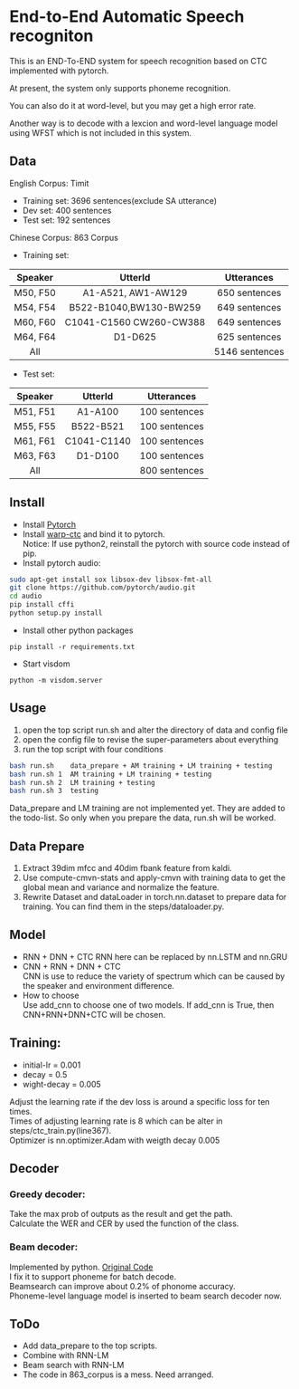 # End-to-End Automatic Speech recogniton
This is an END-To-END system for speech recognition based on CTC implemented with pytorch.  

At present, the system only supports phoneme recognition.  

You can also do it at word-level, but you may get a high error rate.

Another way is to decode with a lexcion and word-level language model using WFST which is not included in this system.

## Data
English Corpus: Timit
- Training set: 3696 sentences(exclude SA utterance)
- Dev set: 400 sentences
- Test set: 192 sentences

Chinese Corpus: 863 Corpus
- Training set:
  
|  Speaker |          UtterId         |   Utterances  |  
|   :-:    |           :-:            |      :-:      |  
| M50, F50 |   A1-A521, AW1-AW129     | 650 sentences |    
| M54, F54 | B522-B1040,BW130-BW259   | 649 sentences |   
| M60, F60 | C1041-C1560  CW260-CW388 | 649 sentences |   
| M64, F64 |         D1-D625          | 625 sentences |  
|   All    |                          |5146 sentences |   

- Test set:  

|  Speaker |   UtterId   |   Utterances  |  
|   :-:    |     :-:     |      :-:      |
| M51, F51 |   A1-A100   | 100 sentences | 
| M55, F55 |  B522-B521  | 100 sentences | 
| M61, F61 | C1041-C1140 | 100 sentences | 
| M63, F63 |   D1-D100   | 100 sentences | 
|   All    |             | 800 sentences |

## Install
- Install [Pytorch](http://pytorch.org/)
- Install [warp-ctc](https://github.com/SeanNaren/warp-ctc) and bind it to pytorch.  
	Notice: If use python2, reinstall the pytorch with source code instead of pip.  
- Install pytorch audio:
```bash 
sudo apt-get install sox libsox-dev libsox-fmt-all
git clone https://github.com/pytorch/audio.git
cd audio
pip install cffi
python setup.py install
```
- Install other python packages
```
pip install -r requirements.txt
```
- Start visdom
```
python -m visdom.server
```

## Usage
1. open the top script run.sh and alter the directory of data and config file
2. open the config file to revise the super-parameters about everything
3. run the top script with four conditions
```bash
bash run.sh    data_prepare + AM training + LM training + testing
bash run.sh 1  AM training + LM training + testing
bash run.sh 2  LM training + testing
bash run.sh 3  testing
```
Data_prepare and LM training are not implemented yet. They are added to the todo-list.
So only when you prepare the data, run.sh will be worked.

## Data Prepare
1. Extract 39dim mfcc and 40dim fbank feature from kaldi. 
2. Use compute-cmvn-stats and apply-cmvn with training data to get the global mean and variance and normalize the feature. 
3. Rewrite Dataset and dataLoader in torch.nn.dataset to prepare data for training. You can find them in the steps/dataloader.py.

## Model
- RNN + DNN + CTC 
    RNN here can be replaced by nn.LSTM and nn.GRU
- CNN + RNN + DNN + CTC  
	CNN is use to reduce the variety of spectrum which can be caused by the speaker and environment difference.
- How to choose  
	Use add_cnn to choose one of two models. If add_cnn is True, then CNN+RNN+DNN+CTC will be chosen.

## Training:
- initial-lr = 0.001
- decay = 0.5
- wight-decay = 0.005   

Adjust the learning rate if the dev loss is around a specific loss for ten times.  
Times of adjusting learning rate is 8 which can be alter in steps/ctc_train.py(line367).  
Optimizer is nn.optimizer.Adam with weigth decay 0.005 

## Decoder
### Greedy decoder:
Take the max prob of outputs as the result and get the path.  
Calculate the WER and CER by used the function of the class.
### Beam decoder:
Implemented by python. [Original Code](https://github.com/githubharald/CTCDecoder)  
I fix it to support phoneme for batch decode.    
Beamsearch can improve about 0.2% of phonome accuracy.  
Phoneme-level language model is inserted to beam search decoder now.  

## ToDo
- Add data_prepare to the top scripts.
- Combine with RNN-LM  
- Beam search with RNN-LM  
- The code in 863_corpus is a mess. Need arranged.
